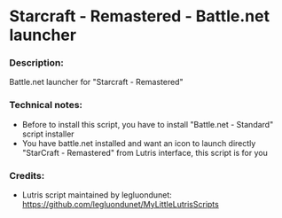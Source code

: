 
# Starcraft - Remastered - Battle.net launcher
### Description:
Battle.net launcher for "Starcraft - Remastered"
### Technical notes:
- Before to install this script, you have to install "Battle.net - Standard" script installer
- You have battle.net installed and want an icon to launch directly "StarCraft - Remastered" from Lutris interface, this script is for you
### Credits:
- Lutris script maintained by legluondunet: https://github.com/legluondunet/MyLittleLutrisScripts
